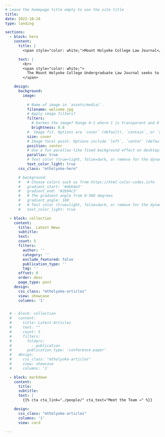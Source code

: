 ```yaml
---
# Leave the homepage title empty to use the site title
title:
date: 2022-10-24
type: landing

sections:
  - block: hero
    content:
      title: |
        <span style="color: white;">Mount Holyoke College Law Journal</span>

      text: |
        <br>
        <span style="color: white;">
          The Mount Holyoke College Undergraduate Law Journal seeks to <b style="color: white; background-color: #002D62">elevate the voices of Mount Holyoke College students in the field of legal scholarship. </b>        
        </span>

    design:
      background:
        image:
        
          # Name of image in `assets/media/`.
          filename: welcome.jpg
          # Apply image filters?
          filters:
            # Darken the image? Range 0-1 where 1 is transparent and 0 is opaque.
            brightness: 0.8
          #  Image fit. Options are `cover` (default), `contain`, or `actual` size.
          size: cover
          # Image focal point. Options include `left`, `center` (default), or `right`.
          position: center
          # Use a fun parallax-like fixed background effect on desktop? true/false
          parallax: true
          # Text color (true=light, false=dark, or remove for the dynamic theme color).
          text_color_light: true
      css_class: "mtholyoke-hero"

      # background:
      #   # Choose colors such as from https://html-color-codes.info
      #   gradient_start: '#4bb4e3'
      #   gradient_end: '#2b94c3'
      #   # The gradient angle from 0-360 degrees
      #   gradient_angle: 180
      #   # Text color (true=light, false=dark, or remove for the dynamic theme color).
      #   text_color_light: true

  - block: collection
    content:
      title:  Latest News
      subtitle:
      text:
      count: 5
      filters:
        author: ''
        category: ''
        exclude_featured: false
        publication_type: ''
        tag: ''
      offset: 0
      order: desc
      page_type: post
    design:
      css_class: "mtholyoke-articles"
      view: showcase
      columns: '1'


  # - block: collection
  #   content:
  #     title: Latest Articles
  #     text: ""
  #     count: 5
  #     filters:
  #       folders:
  #         - publication
  #       publication_type: 'conference-paper'
  #   design:
  #     css_class: "mtholyoke-articles"
  #     view: showcase
  #     columns: '1'

  - block: markdown
    content:
      title:
      subtitle:
      text: |
        {{% cta cta_link="./people/" cta_text="Meet the Team →" %}}

    design:
      css_class: "mtholyoke-articles"
      columns: '1'
      view: card

---
```

